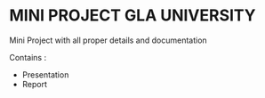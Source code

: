 # MINI PROJECT GLA UNIVERSITY

Mini Project with all proper details and documentation

Contains :
- Presentation
- Report
